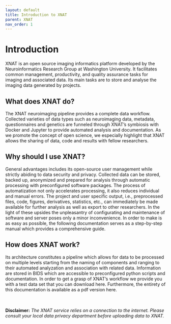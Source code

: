 ```yaml
---
layout: default
title: Introduction to XNAT
parent: XNAT
nav_order: 1
---
```



# Introduction 


XNAT is an open source imaging informatics platform developed by the Neuroinformatics Research Group at Washington University. It facilitates common management, productivity, and quality assurance tasks for imaging and associated data. Its main tasks are to store and analyse the imaging data generated by projects. 


## What does XNAT do?

The XNAT neuroimaging pipeline provides a complete data workflow. Collected varieties of data types such as neuroimaging data, metadata, questionnaires and genetics are funneled through XNAT’s symbiosis with Docker and Jupyter to provide automated analysis and documentation. As we promote the concept of open science, we especially highlight that XNAT allows the sharing of data, code and results with fellow researchers.


## Why should I use XNAT?

General advantages includes its open-source user management while strictly abiding to data security and privacy. Collected data can be stored, backed up, anonymized and prepared for analysis through automatic processing with preconfigured software packages. The process of automatization not only accelerates processing, it also reduces individual and manual errors. The project and user specific output, i.e., preprocessed files, code, figures, derivatives, statistics, etc., can immediately be made available for further analysis as well as export to other researchers. In the light of these upsides the unpleasantry of configurating and maintenance of software and server poses only a minor inconvenience. In order to make is as easy as possible, the following documentation serves as a step-by-step manual which provides a comprehensive guide.

## How does XNAT work?

Its architecture constitutes a pipeline which allows for data to be processed on multiple levels starting from the naming of components and ranging to their automated analyzation and association with related data. Information are stored in BIDS which are accessible to preconfigured python scripts and documentation. In order to get a grasp of XNAT’s workflow we provide you with a test data set that you can download here. Furthermore, the entirety of this documentation is available as a pdf version here.



<br/> <br/> **Disclaimer:** *The XNAT service relies on a connection to the internet. Please consult your local data privacy department before uploading data to XNAT.*

